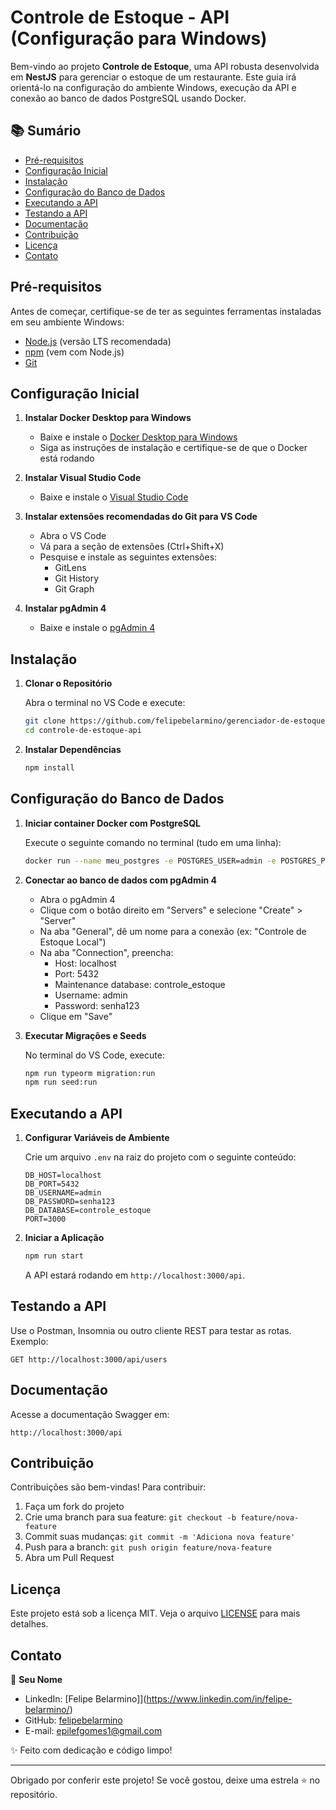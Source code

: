 # Controle de Estoque - API (Configuração para Windows)

Bem-vindo ao projeto **Controle de Estoque**, uma API robusta desenvolvida em **NestJS** para gerenciar o estoque de um restaurante. Este guia irá orientá-lo na configuração do ambiente Windows, execução da API e conexão ao banco de dados PostgreSQL usando Docker.

## 📚 Sumário

- [Pré-requisitos](#pré-requisitos)
- [Configuração Inicial](#configuração-inicial)
- [Instalação](#instalação)
- [Configuração do Banco de Dados](#configuração-do-banco-de-dados)
- [Executando a API](#executando-a-api)
- [Testando a API](#testando-a-api)
- [Documentação](#documentação)
- [Contribuição](#contribuição)
- [Licença](#licença)
- [Contato](#contato)

## Pré-requisitos

Antes de começar, certifique-se de ter as seguintes ferramentas instaladas em seu ambiente Windows:

- [Node.js](https://nodejs.org/en/) (versão LTS recomendada)
- [npm](https://www.npmjs.com/) (vem com Node.js)
- [Git](https://git-scm.com/downloads)

## Configuração Inicial

1. **Instalar Docker Desktop para Windows**
   - Baixe e instale o [Docker Desktop para Windows](https://www.docker.com/products/docker-desktop)
   - Siga as instruções de instalação e certifique-se de que o Docker está rodando

2. **Instalar Visual Studio Code**
   - Baixe e instale o [Visual Studio Code](https://code.visualstudio.com/)

3. **Instalar extensões recomendadas do Git para VS Code**
   - Abra o VS Code
   - Vá para a seção de extensões (Ctrl+Shift+X)
   - Pesquise e instale as seguintes extensões:
     - GitLens
     - Git History
     - Git Graph

4. **Instalar pgAdmin 4**
   - Baixe e instale o [pgAdmin 4](https://www.pgadmin.org/download/pgadmin-4-windows/)

## Instalação

1. **Clonar o Repositório**
   
   Abra o terminal no VS Code e execute:

   ```bash
   git clone https://github.com/felipebelarmino/gerenciador-de-estoque.git
   cd controle-de-estoque-api
   ```

2. **Instalar Dependências**

   ```bash
   npm install
   ```

## Configuração do Banco de Dados

1. **Iniciar container Docker com PostgreSQL**

   Execute o seguinte comando no terminal (tudo em uma linha):

   ```bash
   docker run --name meu_postgres -e POSTGRES_USER=admin -e POSTGRES_PASSWORD=senha123 -e POSTGRES_DB=controle_estoque -p 5432:5432 -v %USERPROFILE%\postgres-data:/var/lib/postgresql/data -d postgres
   ```

2. **Conectar ao banco de dados com pgAdmin 4**
   - Abra o pgAdmin 4
   - Clique com o botão direito em "Servers" e selecione "Create" > "Server"
   - Na aba "General", dê um nome para a conexão (ex: "Controle de Estoque Local")
   - Na aba "Connection", preencha:
     - Host: localhost
     - Port: 5432
     - Maintenance database: controle_estoque
     - Username: admin
     - Password: senha123
   - Clique em "Save"

3. **Executar Migrações e Seeds**

   No terminal do VS Code, execute:

   ```bash
   npm run typeorm migration:run
   npm run seed:run
   ```

## Executando a API

1. **Configurar Variáveis de Ambiente**

   Crie um arquivo `.env` na raiz do projeto com o seguinte conteúdo:

   ```env
   DB_HOST=localhost
   DB_PORT=5432
   DB_USERNAME=admin
   DB_PASSWORD=senha123
   DB_DATABASE=controle_estoque
   PORT=3000
   ```

2. **Iniciar a Aplicação**

   ```bash
   npm run start
   ```

   A API estará rodando em `http://localhost:3000/api`.

## Testando a API

Use o Postman, Insomnia ou outro cliente REST para testar as rotas. Exemplo:

```http
GET http://localhost:3000/api/users
```

## Documentação

Acesse a documentação Swagger em:

```
http://localhost:3000/api
```

## Contribuição

Contribuições são bem-vindas! Para contribuir:

1. Faça um fork do projeto
2. Crie uma branch para sua feature: `git checkout -b feature/nova-feature`
3. Commit suas mudanças: `git commit -m 'Adiciona nova feature'`
4. Push para a branch: `git push origin feature/nova-feature`
5. Abra um Pull Request

## Licença

Este projeto está sob a licença MIT. Veja o arquivo [LICENSE](LICENSE) para mais detalhes.

## Contato

👤 **Seu Nome**

- LinkedIn: [Felipe Belarmino]](https://www.linkedin.com/in/felipe-belarmino/)
- GitHub: [felipebelarmino](https://github.com/felipebelarmino)
- E-mail: epilefgomes1@gmail.com

✨ Feito com dedicação e código limpo!

---

Obrigado por conferir este projeto! Se você gostou, deixe uma estrela ⭐ no repositório.
